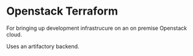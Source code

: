 # Openstack Terraform
For bringing up development infrastrucure on an on premise Openstack cloud.

Uses an artifactory backend.

